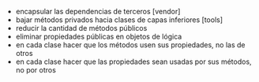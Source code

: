 - encapsular las dependencias de terceros [vendor]
- bajar métodos privados hacia clases de capas inferiores [tools]
- reducir la cantidad de métodos públicos
- eliminar propiedades públicas en objetos de lógica
- en cada clase hacer que los métodos usen sus propiedades, no las de otros
- en cada clase hacer que las propiedades sean usadas por sus métodos, no por otros